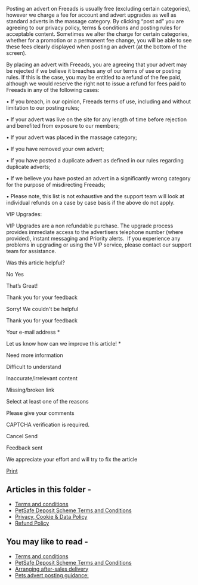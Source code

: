 Posting an advert on Freeads is usually free (excluding certain categories), however we charge a fee for account and advert upgrades as well as standard adverts in the massage category. By clicking “post ad” you are agreeing to our privacy policy, terms & conditions and posting rules for acceptable content. Sometimes we alter the charge for certain categories, whether for a promotion or a permanent fee change, you will be able to see these fees clearly displayed when posting an advert (at the bottom of the screen).

By placing an advert with Freeads, you are agreeing that your advert may be rejected if we believe it breaches any of our terms of use or posting rules. If this is the case, you may be entitled to a refund of the fee paid, although we would reserve the right not to issue a refund for fees paid to Freeads in any of the following cases:

• If you breach, in our opinion, Freeads terms of use, including and without limitation to our posting rules;

• If your advert was live on the site for any length of time before rejection and benefited from exposure to our members;

• If your advert was placed in the massage category;

• If you have removed your own advert;

• If you have posted a duplicate advert as defined in our rules regarding duplicate adverts;

• If we believe you have posted an advert in a significantly wrong category for the purpose of misdirecting Freeads;

• Please note, this list is not exhaustive and the support team will look at individual refunds on a case by case basis if the above do not apply.

  

VIP Upgrades:

  

VIP Upgrades are a non refundable purchase. The upgrade process provides immediate access to the advertisers telephone number (where provided), instant messaging and Priority alerts.  If you experience any problems in upgrading or using the VIP service, please contact our support team for assistance.

Was this article helpful?

No Yes

That’s Great!

Thank you for your feedback

Sorry! We couldn't be helpful

Thank you for your feedback

Your e-mail address \* 

Let us know how can we improve this article! \*

  Need more information

  Difficult to understand

  Inaccurate/irrelevant content

  Missing/broken link

Select at least one of the reasons

Please give your comments

CAPTCHA verification is required.

 Cancel Send

Feedback sent

We appreciate your effort and will try to fix the article

[Print](javascript:print())

Articles in this folder -
-------------------------

* [Terms and conditions](https://help.freeads.co.uk/support/solutions/articles/47000874306-terms-and-conditions)
* [PetSafe Deposit Scheme Terms and Conditions](https://help.freeads.co.uk/support/solutions/articles/47001195719-petsafe-deposit-scheme-terms-and-conditions)
* [Privacy, Cookie & Data Policy](https://help.freeads.co.uk/support/solutions/articles/47000874377-privacy-cookie-data-policy)
* [Refund Policy](https://help.freeads.co.uk/support/solutions/articles/47001128557-refund-policy)

You may like to read -
----------------------

* [Terms and conditions](https://help.freeads.co.uk/support/solutions/articles/47000874306-terms-and-conditions)
* [PetSafe Deposit Scheme Terms and Conditions](https://help.freeads.co.uk/support/solutions/articles/47001195719-petsafe-deposit-scheme-terms-and-conditions)
* [Arranging after-sales delivery](https://help.freeads.co.uk/support/solutions/articles/47000872958-arranging-after-sales-delivery)
* [Pets advert posting guidance:](https://help.freeads.co.uk/support/solutions/articles/47001155609-pets-advert-posting-guidance-)